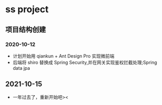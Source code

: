 # ss project

## 项目结构创建

### 2020-10-12
+ 计划开始用 qiankun + Ant Design Pro 实现微前端
+ 后端将 shiro 替换成 Spring Security,并在网关实现鉴权拦截处理;Spring data jpa

## 2021-10-15
+ 一年过去了，重新开始吧><
